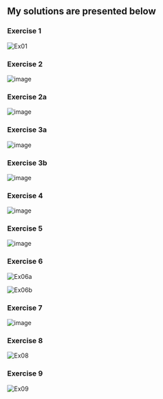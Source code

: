 <h2>My solutions are presented below</h2>

<h3>Exercise 1</h3>

![Ex01](https://user-images.githubusercontent.com/91955435/227807646-2309893b-842e-42ac-96d8-f94cbaf6e6a9.gif)

<h3>Exercise 2</h3>

![image](https://user-images.githubusercontent.com/91955435/227805624-8ef03374-96e6-43a6-8503-a1b95fedecbf.png)

<h3>Exercise 2a</h3>

![image](https://user-images.githubusercontent.com/91955435/227805594-2e5583e4-6043-484b-b509-dc74fed091c9.png)

<h3>Exercise 3a</h3>

![image](https://user-images.githubusercontent.com/91955435/227805669-7c604a04-77b5-437e-9233-3e7371479e01.png)

<h3>Exercise 3b</h3>

![image](https://user-images.githubusercontent.com/91955435/227805694-d4fb2e76-9122-4802-b2c8-87d704743cb8.png)

<h3>Exercise 4</h3>

![image](https://user-images.githubusercontent.com/91955435/227805776-eb339db9-fed2-49db-a5c2-c5923c503d6f.png)

<h3>Exercise 5</h3>

![image](https://user-images.githubusercontent.com/91955435/227805790-cf85ffc3-9395-4dfc-ba4b-82338177a0c9.png)

<h3>Exercise 6</h3>

![Ex06a](https://user-images.githubusercontent.com/91955435/227807667-7ab41adc-79de-47e1-8d52-47833fff08da.gif)

![Ex06b](https://user-images.githubusercontent.com/91955435/227807672-17bb74a0-f463-4d0c-8557-2af59e305b3a.gif)

<h3>Exercise 7</h3>

![image](https://user-images.githubusercontent.com/91955435/227805844-2ee368be-95b9-4641-8119-2397c5600020.png)

<h3>Exercise 8</h3>

![Ex08](https://user-images.githubusercontent.com/91955435/227808147-7a2ba0b4-4411-49e5-9e50-d08343bc5f2c.gif)

<h3>Exercise 9</h3>

![Ex09](https://user-images.githubusercontent.com/91955435/227807868-83c36a43-6631-4460-bd62-2366ec22926e.gif)
